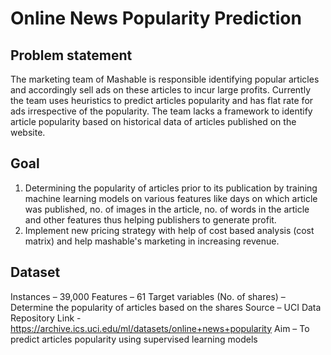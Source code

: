 # Online News Popularity Prediction
## Problem statement
The marketing team of Mashable is responsible identifying popular articles and accordingly sell ads on these articles to incur large profits. Currently the team uses heuristics to predict articles popularity and has flat rate for ads irrespective of the popularity. The team lacks a framework to identify article popularity based on historical data of articles published on the website.
## Goal 
1. Determining the popularity of articles prior to its publication by training machine learning models on various features like days on which article was published, no. of images in the article, no. of words in the article and other features thus helping publishers to generate profit.
2. Implement new pricing strategy with help of cost based analysis (cost matrix) and help mashable's marketing in increasing revenue.
## Dataset
Instances – 39,000
Features – 61
Target variables (No. of shares) – Determine the popularity of articles based on the shares
Source – UCI Data Repository
Link - https://archive.ics.uci.edu/ml/datasets/online+news+popularity
Aim – To predict articles popularity using supervised learning models



